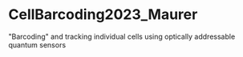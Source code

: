 # CellBarcoding2023_Maurer
"Barcoding" and tracking individual cells using optically addressable quantum sensors
